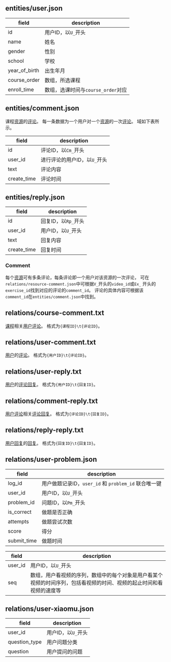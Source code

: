 ## entities/user.json

| field | description |
| ----- | ----------- |
| id | 用户ID，以`U_`开头 |
| name | 姓名 |
| gender | 性别 |
| school | 学校 |
| year_of_birth | 出生年月 |
| course_order | 数组，所选课程 |
| enroll_time | 数组，选课时间与`course_order`对应 |

## entities/comment.json

课程[资源](./course-cn.md#resource)的[评论](#comment)。 每一条数据为一个用户对一个[资源](./course-cn.md#resource)的一次[评论](#comment)。 域如下表所示。

| field | description |
| ----- | ----------- |
| id | 评论ID，以`Cm_`开头 |
| user_id | 进行评论的用户ID，以`U_`开头 |
| text | 评论内容 |
| create_time | 评论时间 |

## entities/reply.json

| field | description |
| ----- | ----------- |
| id | 回复ID，以`Rp_`开头 |
| user_id | 用户ID，以`U_`开头 |
| text | 回复内容 |
| create_time | 回复时间 |

### Comment

每个[资源](./course-cn.md#resource)可有多条评论，每条评论即一个用户对该资源的一次评论， 可在`relations/resource-comment.json`中可根据`V_`开头的`video_id`或`Ex_`
开头的`exercise_id`找到对应的评论的`comment_id`。 评论的具体内容可根据该`comment_id`在`entities/comment.json`中找到。

## relations/course-comment.txt

[课程](./course-cn.md#entitiescoursejson)相关[用户评论](#comment)。 格式为`{课程ID}\t{评论ID}`。

## relations/user-comment.txt

[用户](#entitiesuserjson)的[评论](#entitiescommentjson)。 格式为`{用户ID}\t{评论ID}`。

## relations/user-reply.txt

[用户](#entitiesuserjson)的[评论回复](#entitiesreplyjson)。 格式为`{用户ID}\t{回复ID}`。

## relations/comment-reply.txt

[用户评论](#entitiescommentjson)相关[评论回复](#entitiesreplyjson)。 格式为`{评论ID}\t{回复ID}`。

## relations/reply-reply.txt

[用户回复](#entitiesreplyjson)的[回复](#entitiesreplyjson)。 格式为`{回复ID}\t{回复ID}`。

## relations/user-problem.json

| field | description |
| ----- | ----------- |
| log_id | 用户做题记录ID，`user_id` 和 `problem_id` 联合唯一键 |
| user_id | 用户ID，以`U_`开头 |
| problem_id | 问题ID，以`Pm_`开头 |
| is_correct | 做题是否正确 |
| attempts | 做题尝试次数 |
| score | 得分 |
| submit_time | 做题时间 |## relations/user-video.json

| field | description |
| ----- | ----------- |
| user_id | 用户ID，以`U_`开头 |
| seq | 数组，用户看视频的序列，数组中的每个对象是用户看某个视频的时间序列，包括看视频的时间、视频的起止时间和看视频的速度等 |

## relations/user-xiaomu.json

| field | description |
| ----- | ----------- |
| user_id | 用户ID，以`U_`开头 |
| question_type | 用户问题分类 |
| question | 用户提问的问题 |

